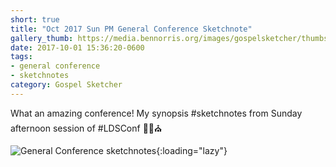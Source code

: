 ```yaml
---
short: true
title: "Oct 2017 Sun PM General Conference Sketchnote"
gallery_thumb: https://media.bennorris.org/images/gospelsketcher/thumbs/oct-17-5-sun-pm.jpg
date: 2017-10-01 15:36:20-0600
tags:
- general conference
- sketchnotes
category: Gospel Sketcher
---
```


What an amazing conference! My synopsis #sketchnotes from Sunday afternoon session of #LDSConf ✍🏼⛪️

![General Conference sketchnotes](https://media.bennorris.org/images/gospelsketcher/general-conference/oct-2017/oct-17-5-sun-pm.jpg){:loading="lazy"}

